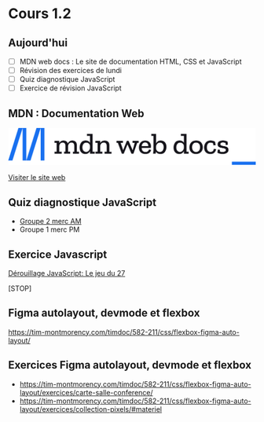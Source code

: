 
# Cours 1.2
<!--https://squidfunk.github.io/mkdocs-material/reference/admonitions/
✏️note, 📄abstract, ℹ️info, 🔥tip, ✔️success, ❔question, ⚠️warning, ❌failure, ⚡danger, 🐞bug, 🧪example, ❜❜quote
-->

## Aujourd'hui

- [ ] MDN web docs : Le site de documentation HTML, CSS et JavaScript
- [ ] Révision des exercices de lundi
- [ ] Quiz diagnostique JavaScript
- [ ] Exercice de révision JavaScript

## MDN : Documentation Web

![](./assets/MDN_Web_Docs_logo.svg)

[Visiter le site web](https://developer.mozilla.org/fr/)

## Quiz diagnostique JavaScript

- [Groupe 2 merc AM](https://app.wooclap.com/IBAYPU)
- Groupe 1 merc PM

## Exercice Javascript

[Dérouillage JavaScript: Le jeu du 27](https://tim-montmorency.com/timdoc/582-518MO/exercices/cartes-jeu-du-27/)


[STOP]

## Figma autolayout, devmode et flexbox
https://tim-montmorency.com/timdoc/582-211/css/flexbox-figma-auto-layout/

## Exercices Figma autolayout, devmode et flexbox

- https://tim-montmorency.com/timdoc/582-211/css/flexbox-figma-auto-layout/exercices/carte-salle-conference/ 
- https://tim-montmorency.com/timdoc/582-211/css/flexbox-figma-auto-layout/exercices/collection-pixels/#materiel 